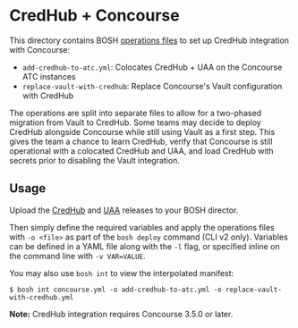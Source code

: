 # CredHub + Concourse

This directory contains BOSH [operations files](https://bosh.io/docs/cli-ops-files.html)
to set up CredHub integration with Concourse:

- `add-credhub-to-atc.yml`: Colocates CredHub + UAA on the Concourse ATC instances
- `replace-vault-with-credhub`: Replace Concourse's Vault configuration with CredHub

The operations are split into separate files to allow for a two-phased migration
from Vault to CredHub.  Some teams may decide to deploy CredHub alongside Concourse
while still using Vault as a first step.  This gives the team a chance to learn
CredHub, verify that Concourse is still operational with a colocated CredHub and
UAA, and load CredHub with secrets prior to disabling the Vault integration.

## Usage

Upload the [CredHub](http://bosh.io/releases/github.com/pivotal-cf/credhub-release?all=1)
and [UAA](http://bosh.io/releases/github.com/cloudfoundry/uaa-release?all=1) releases
to your BOSH director.

Then simply define the required variables and apply the operations files with `-o <file>`
as part of the `bosh deploy` command (CLI v2 only).  Variables can be defined in a YAML
file along with the `-l` flag, or specified inline on the command line with `-v VAR=VALUE`.

You may also use `bosh int` to view the interpolated manifest:

```
$ bosh int concourse.yml -o add-credhub-to-atc.yml -o replace-vault-with-credhub.yml
```

**Note:** CredHub integration requires Concourse 3.5.0 or later.
